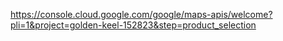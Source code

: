 https://console.cloud.google.com/google/maps-apis/welcome?pli=1&project=golden-keel-152823&step=product_selection